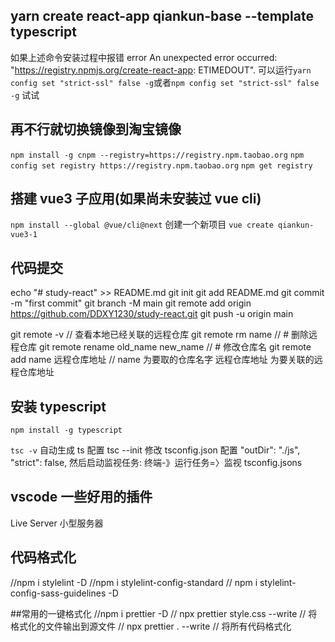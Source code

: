 ## yarn create react-app qiankun-base --template typescript

如果上述命令安装过程中报错 error An unexpected error occurred: "https://registry.npmjs.org/create-react-app: ETIMEDOUT".
可以运行`yarn config set "strict-ssl" false -g`或者`npm config set "strict-ssl" false -g` 试试

## 再不行就切换镜像到淘宝镜像

`npm install -g cnpm --registry=https://registry.npm.taobao.org`
`npm config set registry https://registry.npm.taobao.org`
`npm get registry`

## 搭建 vue3 子应用(如果尚未安装过 vue cli)

`npm install --global @vue/cli@next`
创建一个新项目
`vue create qiankun-vue3-1`

## 代码提交

echo "# study-react" >> README.md
git init
git add README.md
git commit -m "first commit"
git branch -M main
git remote add origin https://github.com/DDXY1230/study-react.git
git push -u origin main

git remote -v // 查看本地已经关联的远程仓库
git remote rm name // # 删除远程仓库
git remote rename old_name new_name // # 修改仓库名
git remote add name 远程仓库地址 // name 为要取的仓库名字 远程仓库地址 为要关联的远程仓库地址

## 安装 typescript

`npm install -g typescript`

`tsc -v`
自动生成 ts 配置
tsc --init
修改 tsconfig.json 配置
"outDir": "./js",
"strict": false,
然后启动监视任务: 终端-》运行任务=〉监视 tsconfig.jsons

## vscode 一些好用的插件

Live Server 小型服务器

## 代码格式化

//npm i stylelint -D
//npm i stylelint-config-standard
// npm i stylelint-config-sass-guidelines -D

##常用的一键格式化
//npm i prettier -D
// npx prettier style.css --write // 将格式化的文件输出到源文件
// npx prettier . --write // 将所有代码格式化
